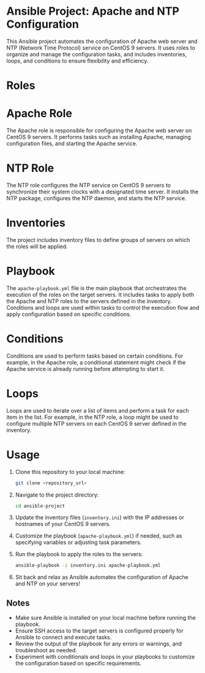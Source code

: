 # Ansible Project: Apache and NTP Configuration

This Ansible project automates the configuration of Apache web server and NTP (Network Time Protocol) service on CentOS 9 servers. It uses roles to organize and manage the configuration tasks, and includes inventories, loops, and conditions to ensure flexibility and efficiency.

# Roles

# Apache Role

The Apache role is responsible for configuring the Apache web server on CentOS 9 servers. It performs tasks such as installing Apache, managing configuration files, and starting the Apache service.

# NTP Role

The NTP role configures the NTP service on CentOS 9 servers to synchronize their system clocks with a designated time server. It installs the NTP package, configures the NTP daemon, and starts the NTP service.

# Inventories

The project includes inventory files to define groups of servers on which the roles will be applied. 

# Playbook

The `apache-playbook.yml` file is the main playbook that orchestrates the execution of the roles on the target servers. It includes tasks to apply both the Apache and NTP roles to the servers defined in the inventory. Conditions and loops are used within tasks to control the execution flow and apply configuration based on specific conditions.

# Conditions

Conditions are used to perform tasks based on certain conditions. For example, in the Apache role, a conditional statement might check if the Apache service is already running before attempting to start it.

# Loops

Loops are used to iterate over a list of items and perform a task for each item in the list. For example, in the NTP role, a loop might be used to configure multiple NTP servers on each CentOS 9 server defined in the inventory.

# Usage

1. Clone this repository to your local machine:

    ```bash
    git clone <repository_url>
    ```

2. Navigate to the project directory:

    ```bash
    cd ansible-project
    ```

3. Update the inventory files (`inventory.ini`) with the IP addresses or hostnames of your CentOS 9 servers.

4. Customize the playbook (`apache-playbook.yml`) if needed, such as specifying variables or adjusting task parameters.

5. Run the playbook to apply the roles to the servers:

    ```bash
    ansible-playbook -i inventory.ini apache-playbook.yml
    ```

6. Sit back and relax as Ansible automates the configuration of Apache and NTP on your servers!

## Notes

- Make sure Ansible is installed on your local machine before running the playbook.
- Ensure SSH access to the target servers is configured properly for Ansible to connect and execute tasks.
- Review the output of the playbook for any errors or warnings, and troubleshoot as needed.
- Experiment with conditionals and loops in your playbooks to customize the configuration based on specific requirements.
